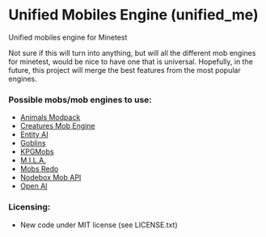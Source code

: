 # Unified Mobiles Engine (unified_me)

Unified mobiles engine for Minetest

Not sure if this will turn into anything, but will all the different mob engines for minetest, would be nice to have one that is universal. Hopefully, in the future, this project will merge the best features from the most popular engines.

### Possible mobs/mob engines to use:

- [Animals Modpack][f.animals_modpack]
- [Creatures Mob Engine][f.cme]
- [Entity AI][f.entity_ai]
- [Goblins][f.goblins]
- [KPGMobs][f.kpgmobs]
- [M.I.L.A.][f.mila]
- [Mobs Redo][f.mobs_redo]
- [Nodebox Mob API][f.nb_mob_api]
- [Open AI][f.open_ai]

### Licensing:

- New code under MIT license (see LICENSE.txt)


[f.animals_modpack]: https://forum.minetest.net/viewtopic.php?t=629
[f.cme]: https://forum.minetest.net/viewtopic.php?t=8638
[f.entity_ai]: https://forum.minetest.net/viewtopic.php?t=15572
[f.goblins]: https://forum.minetest.net/viewtopic.php?t=13004
[f.kpgmobs]: https://forum.minetest.net/viewtopic.php?t=8798
[f.mila]: https://forum.minetest.net/viewtopic.php?t=15375
[f.mobs_redo]: https://forum.minetest.net/viewtopic.php?t=9917
[f.nb_mob_api]: https://forum.minetest.net/viewtopic.php?t=16557
[f.open_ai]: https://forum.minetest.net/viewtopic.php?t=16032
